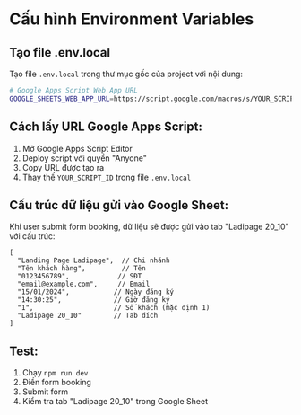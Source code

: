 # Cấu hình Environment Variables

## Tạo file .env.local

Tạo file `.env.local` trong thư mục gốc của project với nội dung:

```bash
# Google Apps Script Web App URL
GOOGLE_SHEETS_WEB_APP_URL=https://script.google.com/macros/s/YOUR_SCRIPT_ID/exec
```

## Cách lấy URL Google Apps Script:

1. Mở Google Apps Script Editor
2. Deploy script với quyền "Anyone" 
3. Copy URL được tạo ra
4. Thay thế `YOUR_SCRIPT_ID` trong file `.env.local`

## Cấu trúc dữ liệu gửi vào Google Sheet:

Khi user submit form booking, dữ liệu sẽ được gửi vào tab "Ladipage 20_10" với cấu trúc:

```
[
  "Landing Page Ladipage",  // Chi nhánh
  "Tên khách hàng",         // Tên
  "0123456789",            // SĐT  
  "email@example.com",     // Email
  "15/01/2024",           // Ngày đăng ký
  "14:30:25",             // Giờ đăng ký
  "1",                    // Số khách (mặc định 1)
  "Ladipage 20_10"        // Tab đích
]
```

## Test:

1. Chạy `npm run dev`
2. Điền form booking
3. Submit form
4. Kiểm tra tab "Ladipage 20_10" trong Google Sheet
